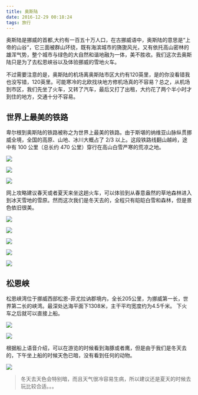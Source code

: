 ```yaml
---
title: 奥斯陆
date: 2016-12-29 00:18:24
tags: 旅行
---
```


奥斯陆是挪威的首都,大约有一百五十万人口，在古挪威语中，奥斯陆的意思是“上帝的山谷“，它三面被群山环绕，既有海滨城市的旖旎风光，又有依托高山密林的雄浑气势，整个城市与绿色的大自然和谐地融为一体，美不胜收。我们这次去奥斯陆只是为了去松恩峡谷以及体验挪威的雪地火车。

不过需要注意的是，奥斯陆的机场离奥斯陆市区大约有120英里，是的你没看错我也没写错，120英里。可能寒冷的北欧找块地方修机场真的不容易？总之，从机场到市区，我们先坐了火车，又转了汽车，最后又打了出租，大约花了两个半小时才到住的地方，交通十分不容易。

<!--more-->

## 世界上最美的铁路


卑尔根到奥斯陆的铁路被称之为世界上最美的铁路。由于斯堪的纳维亚山脉纵贯挪威全境，全国的高原、山地、冰川大概占了 2/3 以上。这段铁路线翻山越岭，途中有 100 公里（总长约 470 公里）穿行在高山白雪严寒的荒凉之地。

![](../../../../image/03edee88-4e84-45b4-be2b-02d04f25943a.JPG)

![](../../../../image/5e2c35b7-4204-4580-a016-566e42d010d7.JPG)

![](../../../../image/920e3d7f-cae8-4cec-a414-fc648b1686ee.JPG)

网上攻略建议春天或者夏天来坐这趟火车，可以体验到从春意盎然的草地森林进入到冰天雪地的雪原。然而这次我们是冬天去的，全程只有皑皑白雪和森林，但是景色依旧很美。

![](../../../../image/cbfd6160-ccdf-40f5-a8f2-c43f090d9d7d.JPG)

![](../../../../image/5c4104ab-1a1d-4c84-bc11-d83877bba575.JPG)

![](../../../../image/9af62742-6c69-4a33-8e20-3346cce0e756.JPG)

![](../../../../image/b8e7f73a-50b8-469e-a100-463e694c2ff3.JPG)

![](../../../../image/d62fd68b-f1c7-4663-9b84-af5df95d9a0d.JPG)


## 松恩峡

松恩峡湾位于挪威西部松恩-菲尤拉讷郡境内，全长205公里，为挪威第一长，世界第二长的峡湾。最深处达海平面下1308米，主干平均宽度约为4.5千米。 下火车之后就可以直接上船。

![](../../../../image/2fcc6604-3184-4508-83d7-a19e0ba37379.JPG)

![](../../../../image/9c512495-3bfb-41e2-9e9c-da570d35eba3.JPG)

根据船上语音介绍，可以在游览的时候看到海豚或者鹰，但是由于我们是冬天去的，下午坐上船的时候天色已暗，没有看到任何的动物。

![](../../../../image/24c0ab0c-ddb6-41c5-841c-8985f6892b89.JPG)

> 冬天去天色会特别暗，而且天气很冷容易生病，所以建议还是夏天的时候去玩比较合适。。。